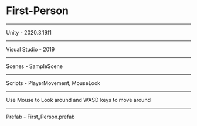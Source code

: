 # First-Person

______________________________________
Unity - 2020.3.19f1
______________________________________
Visual Studio - 2019
______________________________________
Scenes - SampleScene 
______________________________________
Scripts - PlayerMovement, MouseLook
______________________________________
Use Mouse to Look around and WASD keys to move around
______________________________________
Prefab - First_Person.prefab

